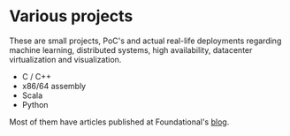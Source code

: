 Various projects
====

These are small projects, PoC's  and actual real-life deployments regarding machine learning, distributed systems, high availability, datacenter virtualization and visualization. 

* C / C++
* x86/64 assembly
* Scala
* Python

Most of them have articles published at Foundational's <a href="http://blog.foundational.co">blog</a>.